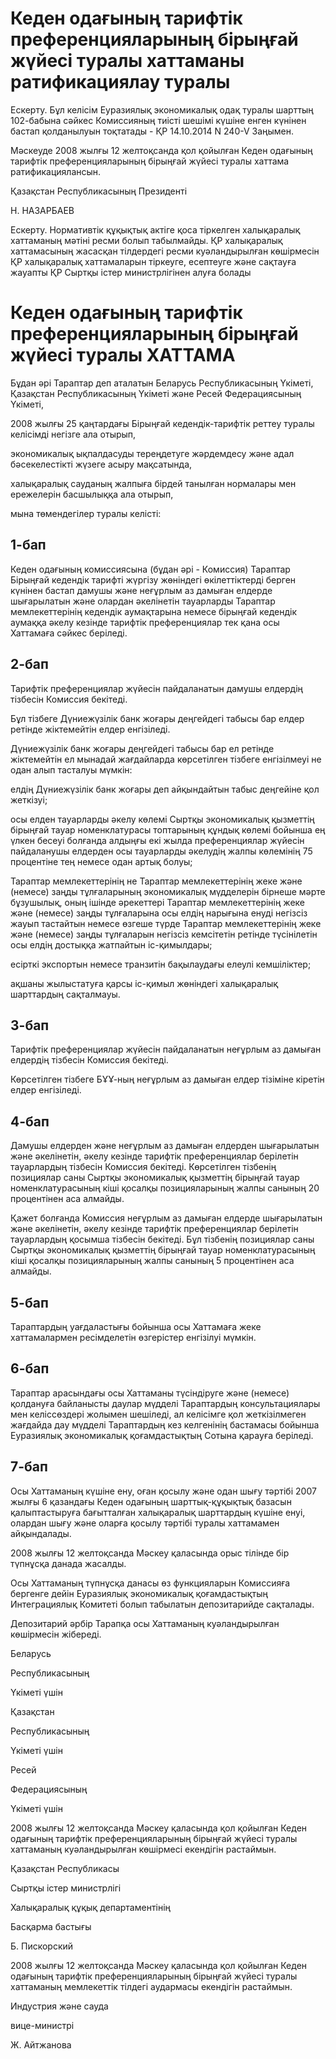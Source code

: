# Кеден одағының тарифтік преференцияларының бірыңғай жүйесі туралы хаттаманы ратификациялау туралы

Ескерту. Бұл келісім Еуразиялық экономикалық одақ туралы шарттың 102-бабына сәйкес Комиссияның тиісті шешімі күшіне енген күнінен бастап қолданылуын тоқтатады - ҚР 14.10.2014 N 240-V Заңымен.

Мәскеуде 2008 жылғы 12 желтоқсанда қол қойылған Кеден одағының тарифтік преференцияларының бірыңғай жүйесі туралы хаттама ратификациялансын.

Қазақстан Республикасының Президенті

Н. НАЗАРБАЕВ

Ескерту. Нормативтік құқықтық актіге қоса тіркелген халықаралық хаттаманың мәтіні ресми болып табылмайды. ҚР халықаралық хаттамасының жасасқан тілдердегі ресми куәландырылған көшірмесін ҚР халықаралық хаттамаларын тіркеуге, есептеуге және сақтауға жауапты ҚР Сыртқы істер министрлігінен алуға болады

# Кеден одағының тарифтік преференцияларының бірыңғай жүйесі туралы ХАТТАМА

Бұдан әрі Тараптар деп аталатын Беларусь Республикасының Үкіметі, Қазақстан Республикасының Үкіметі және Ресей Федерациясының Үкіметі,

2008 жылғы 25 қаңтардағы Бірыңғай кедендік-тарифтік реттеу туралы келісімді негізге ала отырып,

экономикалық ықпалдасуды тереңдетуге жәрдемдесу және адал бәсекелестікті жүзеге асыру мақсатында,

халықаралық сауданың жалпыға бірдей танылған нормалары мен ережелерін басшылыққа ала отырып,

мына төмендегілер туралы келісті:

## 1-бап

Кеден одағының комиссиясына (бұдан әрі - Комиссия) Тараптар Бірыңғай кедендік тарифті жүргізу жөніндегі өкілеттіктерді берген күнінен бастап дамушы және неғұрлым аз дамыған елдерде шығарылатын және олардан әкелінетін тауарларды Тараптар мемлекеттерінің кедендік аумақтарына немесе бірыңғай кедендік аумаққа әкелу кезінде тарифтік преференциялар тек қана осы Хаттамаға сәйкес беріледі.

## 2-бап

Тарифтік преференциялар жүйесін пайдаланатын дамушы елдердің тізбесін Комиссия бекітеді.

Бұл тізбеге Дүниежүзілік банк жоғары деңгейдегі табысы бар елдер ретінде жіктемейтін елдер енгізіледі.

Дүниежүзілік банк жоғары деңгейдегі табысы бар ел ретінде жіктемейтін ел мынадай жағдайларда көрсетілген тізбеге енгізілмеуі не одан алып тасталуы мүмкін:

елдің Дүниежүзілік банк жоғары деп айқындайтын табыс деңгейіне қол жеткізуі;

осы елден тауарларды әкелу көлемі Сыртқы экономикалық қызметтің бірыңғай тауар номенклатурасы топтарының құндық көлемі бойынша ең үлкен бесеуі болғанда алдыңғы екі жылда преференциялар жүйесін пайдаланушы елдерден осы тауарларды әкелудің жалпы көлемінің 75 процентіне тең немесе одан артық болуы;

Тараптар мемлекеттерінің не Тараптар мемлекеттерінің жеке және (немесе) заңды тұлғаларының экономикалық мүдделерін бірнеше мәрте бұзушылық, оның ішінде әрекеттері Тараптар мемлекеттерінің жеке және (немесе) заңды тұлғаларына осы елдің нарығына енуді негізсіз жауып тастайтын немесе өзгеше түрде Тараптар мемлекеттерінің жеке және (немесе) заңды тұлғаларын негізсіз кемсітетін ретінде түсінілетін осы елдің достыққа жатпайтын іс-қимылдары;

есірткі экспортын немесе транзитін бақылаудағы елеулі кемшіліктер;

ақшаны жылыстатуға қарсы іс-қимыл жөніндегі халықаралық шарттардың сақталмауы.

## 3-бап

Тарифтік преференциялар жүйесін пайдаланатын неғұрлым аз дамыған елдердің тізбесін Комиссия бекітеді.

Көрсетілген тізбеге БҰҰ-ның неғұрлым аз дамыған елдер тізіміне кіретін елдер енгізіледі.

## 4-бап

Дамушы елдерден және неғұрлым аз дамыған елдерден шығарылатын және әкелінетін, әкелу кезінде тарифтік преференциялар берілетін тауарлардың тізбесін Комиссия бекітеді. Көрсетілген тізбенің позициялар саны Сыртқы экономикалық қызметтің бірыңғай тауар номенклатурасының кіші қосалқы позицияларының жалпы санының 20 процентінен аса алмайды.

Қажет болғанда Комиссия неғұрлым аз дамыған елдерде шығарылатын және әкелінетін, әкелу кезінде тарифтік преференциялар берілетін тауарлардың қосымша тізбесін бекітеді. Бұл тізбенің позициялар саны Сыртқы экономикалық қызметтің бірыңғай тауар номенклатурасының кіші қосалқы позицияларының жалпы санының 5 процентінен аса алмайды.

## 5-бап

Тараптардың уағдаластығы бойынша осы Хаттамаға жеке хаттамалармен ресімделетін өзгерістер енгізілуі мүмкін.

## 6-бап

Тараптар арасындағы осы Хаттаманы түсіндіруге және (немесе) қолдануға байланысты даулар мүдделі Тараптардың консультациялары мен келіссөздері жолымен шешіледі, ал келісімге қол жеткізілмеген жағдайда дау мүдделі Тараптардың кез келгенінің бастамасы бойынша Еуразиялық экономикалық қоғамдастықтың Сотына қарауға беріледі.

## 7-бап

Осы Хаттаманың күшіне ену, оған қосылу және одан шығу тәртібі 2007 жылғы 6 қазандағы Кеден одағының шарттық-құқықтық базасын қалыптастыруға бағытталған халықаралық шарттардың күшіне енуі, олардан шығу және оларға қосылу тәртібі туралы хаттамамен айқындалады.

2008 жылғы 12 желтоқсанда Мәскеу қаласында орыс тілінде бір түпнұсқа данада жасалды.

Осы Хаттаманың түпнұсқа данасы өз функцияларын Комиссияға бергенге дейін Еуразиялық экономикалық қоғамдастықтың Интеграциялық Комитеті болып табылатын депозитарийде сақталады.

Депозитарий әрбір Тарапқа осы Хаттаманың куәландырылған көшірмесін жібереді.

Беларусь

Республикасының

Үкіметі үшін

Қазақстан

Республикасының

Үкіметі үшін

Ресей

Федерациясының

Үкіметі үшін

2008 жылғы 12 желтоқсанда Мәскеу қаласында қол қойылған Кеден одағының тарифтік преференцияларының бірыңғай жүйесі туралы хаттаманың куәландырылған көшірмесі екендігін растаймын.

Қазақстан Республикасы

Сыртқы істер министрлігі

Халықаралық құқық департаментінің

Басқарма бастығы

Б. Пискорский

2008 жылғы 12 желтоқсанда Мәскеу қаласында қол қойылған Кеден одағының тарифтік преференцияларының бірыңғай жүйесі туралы хаттаманың мемлекеттік тілдегі аудармасы екендігін растаймын.

Индустрия және сауда

вице-министрі

Ж. Айтжанова


